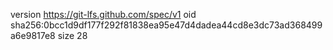version https://git-lfs.github.com/spec/v1
oid sha256:0bcc1d9df177f292f81838ea95e47d4dadea44cd8e3dc73ad368499a6e9817e8
size 28
